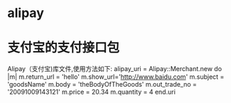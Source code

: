 alipay
======

支付宝的支付接口包
======

Alipay（支付宝)库文件,使用方法如下:
alipay_uri = Alipay::Merchant.new do |m|
  m.return_url = 'hello'
  m.show_url='http://www.baidu.com'
  m.subject = 'goodsName'
  m.body = 'theBodyOfTheGoods'
  m.out_trade_no = '20091009143121'
  m.price = 20.34
  m.quantity = 4
end.uri

